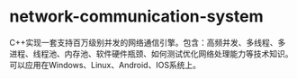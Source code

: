 # network-communication-system
C++实现一套支持百万级别并发的网络通信引擎。包含：高频并发、多线程、多进程、线程池、内存池、软件硬件瓶颈、如何测试优化网络处理能力等技术知识。可以应用在Windows、Linux、Android、IOS系统上。

